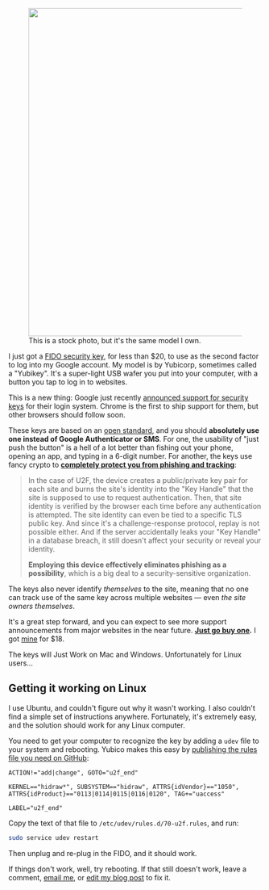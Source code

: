 <figure><a target="_blank" href="http://www.amazon.com/Yubico-Y-123-FIDO-U2F-Security/dp/B00NLKA0D8/ref=sr_1_1?ie=UTF8&qid=1416087355&sr=8-1&keywords=%22FIDO+U2F+Security+Key%22&pebp=1416087293560"><img src="/assets/images/blog/fido/fido-key-1.jpg" style="width: 650px" /></a>
<figcaption>This is a stock photo, but it's the same model I own.</figcaption>
</figure>

I just got a [FIDO security key](http://www.amazon.com/gp/product/B00NLKA0D8/ref=oh_aui_detailpage_o01_s00?ie=UTF8&psc=1), for less than $20, to use as the second factor to log into my Google account. My model is by Yubicorp, sometimes called a "Yubikey". It's a super-light USB wafer you put into your computer, with a button you tap to log in to websites.

This is a new thing: Google just recently [announced support for security keys](http://googleonlinesecurity.blogspot.com/2014/10/strengthening-2-step-verification-with.html) for their login system. Chrome is the first to ship support for them, but other browsers should follow soon.

These keys are based on an [open standard](https://fidoalliance.org/), and you should **absolutely use one instead of Google Authenticator or SMS**. For one, the usability of "just push the button" is a hell of a lot better than fishing out your phone, opening an app, and typing in a 6-digit number. For another, the keys use fancy crypto to **[completely protect you from phishing and tracking](https://security.stackexchange.com/a/71704/37288)**:

> In the case of U2F, the device creates a public/private key pair for each site and burns the site's identity into the "Key Handle" that the site is supposed to use to request authentication. Then, that site identity is verified by the browser each time before any authentication is attempted. The site identity can even be tied to a specific TLS public key. And since it's a challenge-response protocol, replay is not possible either. And if the server accidentally leaks your "Key Handle" in a database breach, it still doesn't affect your security or reveal your identity. 
> 
> **Employing this device effectively eliminates phishing as a possibility**, which is a big deal to a security-sensitive organization.

The keys also never identify _themselves_ to the site, meaning that no one can track use of the same key across multiple websites — even _the site owners themselves_.

It's a great step forward, and you can expect to see more support announcements from major websites in the near future. **[Just go buy one](http://www.amazon.com/s/?field-keywords=%22FIDO%20U2F%20Security%20Key%22).** I got [mine](http://www.amazon.com/gp/product/B00NLKA0D8/ref=oh_aui_detailpage_o01_s00?ie=UTF8&psc=1)  for $18.

The keys will Just Work on Mac and Windows. Unfortunately for Linux users...

## Getting it working on Linux

I use Ubuntu, and couldn't figure out why it wasn't working. I also couldn't find a simple set of instructions anywhere. Fortunately, it's extremely easy, and the solution should work for any Linux computer.

You need to get your computer to recognize the key by adding a `udev` file to your system and rebooting. Yubico makes this easy by [publishing the rules file you need on GitHub](https://github.com/Yubico/libu2f-host/blob/master/70-u2f.rules):

```text
ACTION!="add|change", GOTO="u2f_end"

KERNEL=="hidraw*", SUBSYSTEM=="hidraw", ATTRS{idVendor}=="1050", ATTRS{idProduct}=="0113|0114|0115|0116|0120", TAG+="uaccess"

LABEL="u2f_end"
```

Copy the text of that file to `/etc/udev/rules.d/70-u2f.rules`, and run:

```bash
sudo service udev restart
```

Then unplug and re-plug in the FIDO, and it should work. 

If things don't work, well, try rebooting. If that still doesn't work, leave a comment, [email me](mailto:eric@konklone.com), or [edit my blog post](https://github.com/konklone/writing/blob/writing/blog/get-a-fido-key-right-now-and-log-into-stuff-with-it.md) to fix it.
